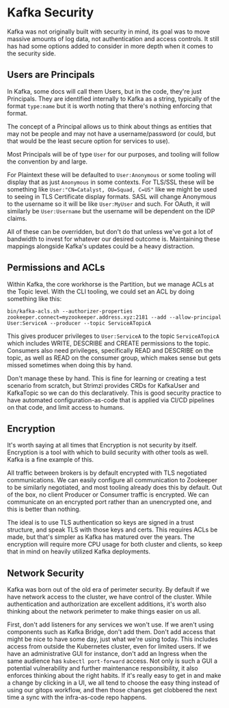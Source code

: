 # Kafka Security

Kafka was not originally built with security in mind, its goal was to move massive amounts of log data, not authentication and access controls. It still has had some options added to consider in more depth when it comes to the security side.

## Users are Principals

In Kafka, some docs will call them Users, but in the code, they're just Principals. They are identified internally to Kafka as a string, typically of the format `type:name` but it is worth noting that there's nothing enforcing that format.

The concept of a Principal allows us to think about things as entities that may not be people and may not have a username/password (or could, but that would be the least secure option for services to use).

Most Principals will be of type `User` for our purposes, and tooling will follow the convention by and large.

For Plaintext these will be defaulted to `User:Anonymous` or some tooling will display that as just `Anonymous` in some contexts. For TLS/SSL these will be something like `User:"CN=Catalyst, OU=Squad, C=US"` like we might be used to seeing in TLS Certificate display formats. SASL will change Anonymous to the username so it will be like `User:MyUser` and such. For OAuth, it will similarly be `User:Username` but the username will be dependent on the IDP claims.

All of these can be overridden, but don't do that unless we've got a lot of bandwidth to invest for whatever our desired outcome is. Maintaining these mappings alongside Kafka's updates could be a heavy distraction.

## Permissions and ACLs

Within Kafka, the core workhorse is the Partition, but we manage ACLs at the Topic level. With the CLI tooling, we could set an ACL by doing something like this:

`bin/kafka-acls.sh --authorizer-properties zookeeper.connect=myzookeeper.address.xyz:2181 --add --allow-principal User:ServiceA --producer --topic ServiceATopicA`

This gives producer privileges to `User:ServiceA` to the topic `ServiceATopicA` which includes WRITE, DESCRIBE and CREATE permissions to the topic. Consumers also need privileges, specifically READ and DESCRIBE on the topic, as well as READ on the consumer group, which makes sense but gets missed sometimes when doing this by hand.

Don't manage these by hand. This is fine for learning or creating a test scenario from scratch, but Strimzi provides CRDs for KafkaUser and KafkaTopic so we can do this declaratively. This is good security practice to have automated configuration-as-code that is applied via CI/CD pipelines on that code, and limit access to humans.

## Encryption

It's worth saying at all times that Encryption is not security by itself. Encryption is a tool with which to build security with other tools as well. Kafka is a fine example of this.

All traffic between brokers is by default encrypted with TLS negotiated communications. We can easily configure all communication to Zookeeper to be similarly negotiated, and most tooling already does this by default. Out of the box, no client Producer or Consumer traffic is encrypted. We can communicate on an encrypted port rather than an unencrypted one, and this is better than nothing.

The ideal is to use TLS authentication so keys are signed in a trust structure, and speak TLS with those keys and certs. This requires ACLs be made, but that's simpler as Kafka has matured over the years. The encryption will require more CPU usage for both cluster and clients, so keep that in mind on heavily utilized Kafka deployments.

## Network Security

Kafka was born out of the old era of perimeter security. By default if we have network access to the cluster, we have control of the cluster. While authentication and authorization are excellent additions, it's worth also thinking about the network perimeter to make things easier on us all.

First, don't add listeners for any services we won't use. If we aren't using components such as Kafka Bridge, don't add them. Don't add access that might be nice to have some day, just what we're using today. This includes access from outside the Kubernetes cluster, even for limited users. If we have an administrative GUI for instance, don't add an Ingress when the same audience has `kubectl port-forward` access. Not only is such a GUI a potential vulnerability and further maintenance responsibility, it also enforces thinking about the right habits. If it's really easy to get in and make a change by clicking in a UI, we all tend to choose the easy thing instead of using our gitops workflow, and then those changes get clobbered the next time a sync with the infra-as-code repo happens.
